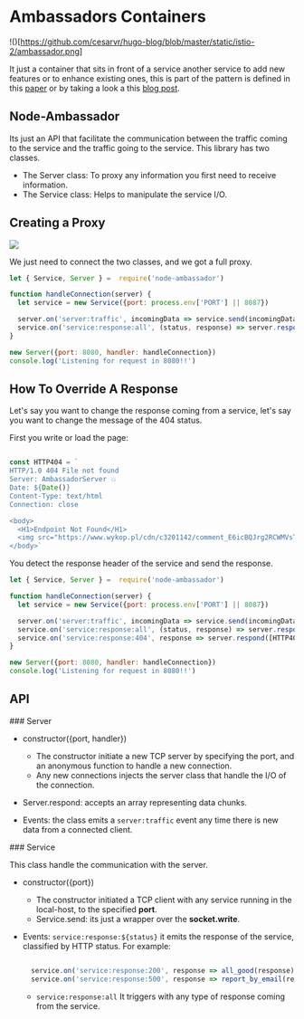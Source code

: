 # Ambassadors Containers 

!()[https://github.com/cesarvr/hugo-blog/blob/master/static/istio-2/ambassador.png] 

It just a container that sits in front of a service another service to add new features or to enhance existing ones, this is part of the pattern is defined in this [paper](https://ai.google/research/pubs/pub45406) or by taking a look a this [blog post](https://cesarvr.io/post/istio-2/). 

## Node-Ambassador 

Its just an API that facilitate the communication between the traffic coming to the service and the traffic going to the service. This library has two classes.

- The Server class: To proxy any information you first need to receive information. 
- The Service class: Helps to manipulate the service I/O. 


## Creating a Proxy 

![](https://raw.githubusercontent.com/cesarvr/hugo-blog/master/static/istio-2/relationship-objects.png)

We just need to connect the two classes, and we got a full proxy.

```js
let { Service, Server } =  require('node-ambassador')

function handleConnection(server) {
  let service = new Service({port: process.env['PORT'] || 8087})

  server.on('server:traffic', incomingData => service.send(incomingData))
  service.on('service:response:all', (status, response) => server.respond(response) )
}

new Server({port: 8080, handler: handleConnection})
console.log('Listening for request in 8080!!')
```


## How To Override A Response 

Let's say you want to change the response coming from a service, let's say you want to change the message of the 404 status.

First you write or load the page: 


```js

const HTTP404 = `
HTTP/1.0 404 File not found
Server: AmbassadorServer 💥
Date: ${Date()}
Content-Type: text/html
Connection: close

<body>
  <H1>Endpoint Not Found</H1>
  <img src="https://www.wykop.pl/cdn/c3201142/comment_E6icBQJrg2RCWMVsTm4mA3XdC9yQKIjM.gif">
</body>`
```

You detect the response header of the service and send the response. 

```js
let { Service, Server } =  require('node-ambassador')

function handleConnection(server) {
  let service = new Service({port: process.env['PORT'] || 8087})

  server.on('server:traffic', incomingData => service.send(incomingData))
  service.on('service:response:all', (status, response) => server.respond(response) )
  service.on('service:response:404', response => server.respond([HTTP404]) )
}

new Server({port: 8080, handler: handleConnection})
console.log('Listening for request in 8080!!')
```

## API 

### Server

- constructor({port, handler})  
  - The constructor initiate a new TCP server by specifying the port, and an anonymous function to handle a new connection.
  - Any new connections injects the server class that handle the I/O of the connection.

- Server.respond: accepts an array representing data chunks. 
- Events: the class emits a ``server:traffic`` event any time there is new data from a connected client.

### Service

This class handle the communication with the server.   

- constructor({port}) 
  - The constructor initiated a TCP client with any service running in the local-host, to the specified **port**. 
  - Service.send: its just a wrapper over the **socket.write**. 
    
- Events: ``service:response:${status}`` it emits the response of the service, classified by HTTP status. For example: 

  ```js

    service.on('service:response:200', response => all_good(response) )
    service.on('service:response:500', response => report_by_email(response) )
  ```


  -  ``service:response:all`` It triggers with any type of response coming from the service.















